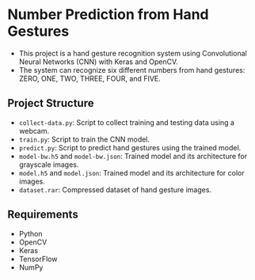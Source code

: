 # Number Prediction from Hand Gestures

- This project is a hand gesture recognition system using Convolutional Neural Networks (CNN) with Keras and OpenCV. 
- The system can recognize six different numbers from hand gestures: ZERO, ONE, TWO, THREE, FOUR, and FIVE.

## Project Structure

- `collect-data.py`: Script to collect training and testing data using a webcam.
- `train.py`: Script to train the CNN model.
- `predict.py`: Script to predict hand gestures using the trained model.
- `model-bw.h5` and `model-bw.json`: Trained model and its architecture for grayscale images.
- `model.h5` and `model.json`: Trained model and its architecture for color images.
- `dataset.rar`: Compressed dataset of hand gesture images.

## Requirements

- Python
- OpenCV
- Keras
- TensorFlow
- NumPy
